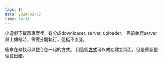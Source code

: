 ```yaml
---
tags: []
date: 2024-03-27
time: 14:14
---
```

小遊戲下載器專案裡，有分成downloader, server, uploader。
目前執行server與上傳器時，需要分開執行，這挺不直覺。

後來在尋找可以整合在一起的方式。
用這個[方式](https://www.bezkoder.com/serve-vue-app-express/)可以成功建立頁面，但是重新整理會出錯。